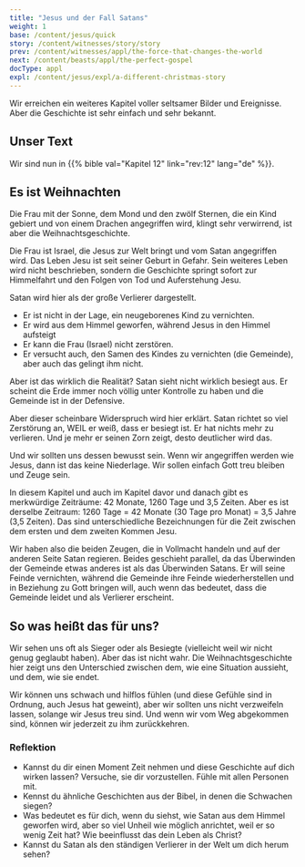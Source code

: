 ```yaml
---
title: "Jesus und der Fall Satans"
weight: 1
base: /content/jesus/quick
story: /content/witnesses/story/story
prev: /content/witnesses/appl/the-force-that-changes-the-world
next: /content/beasts/appl/the-perfect-gospel
docType: appl
expl: /content/jesus/expl/a-different-christmas-story
---
```


Wir erreichen ein weiteres Kapitel voller seltsamer Bilder und Ereignisse. Aber die Geschichte ist sehr einfach und sehr bekannt.

## Unser Text

<a name="0c4a"></a>
Wir sind nun in {{% bible val="Kapitel 12" link="rev:12" lang="de" %}}.

## Es ist Weihnachten

<a name="6131"></a>
Die Frau mit der Sonne, dem Mond und den zwölf Sternen, die ein Kind gebiert und von einem Drachen angegriffen wird, klingt sehr verwirrend, ist aber die Weihnachtsgeschichte.

Die Frau ist Israel, die Jesus zur Welt bringt und vom Satan angegriffen wird. Das Leben Jesu ist seit seiner Geburt in Gefahr. Sein weiteres Leben wird nicht beschrieben, sondern die Geschichte springt sofort zur Himmelfahrt und den Folgen von Tod und Auferstehung Jesu.

Satan wird hier als der große Verlierer dargestellt.

- Er ist nicht in der Lage, ein neugeborenes Kind zu vernichten.
- Er wird aus dem Himmel geworfen, während Jesus in den Himmel aufsteigt
- Er kann die Frau (Israel) nicht zerstören.
- Er versucht auch, den Samen des Kindes zu vernichten (die Gemeinde), aber auch das gelingt ihm nicht.

Aber ist das wirklich die Realität? Satan sieht nicht wirklich besiegt aus. Er scheint die Erde immer noch völlig unter Kontrolle zu haben und die Gemeinde ist in der Defensive.

Aber dieser scheinbare Widerspruch wird hier erklärt. Satan richtet so viel Zerstörung an, WEIL er weiß, dass er besiegt ist. Er hat nichts mehr zu verlieren. Und je mehr er seinen Zorn zeigt, desto deutlicher wird das.

Und wir sollten uns dessen bewusst sein. Wenn wir angegriffen werden wie Jesus, dann ist das keine Niederlage. Wir sollen einfach Gott treu bleiben und Zeuge sein.

In diesem Kapitel und auch im Kapitel davor und danach gibt es merkwürdige Zeiträume: 42 Monate, 1260 Tage und 3,5 Zeiten. Aber es ist derselbe Zeitraum: 1260 Tage = 42 Monate (30 Tage pro Monat) = 3,5 Jahre (3,5 Zeiten). Das sind unterschiedliche Bezeichnungen für die Zeit zwischen dem ersten und dem zweiten Kommen Jesu.

Wir haben also die beiden Zeugen, die in Vollmacht handeln und auf der anderen Seite Satan regieren. Beides geschieht parallel, da das Überwinden der Gemeinde etwas anderes ist als das Überwinden Satans. Er will seine Feinde vernichten, während die Gemeinde ihre Feinde wiederherstellen und in Beziehung zu Gott bringen will, auch wenn das bedeutet, dass die Gemeinde leidet und als Verlierer erscheint.

## So was heißt das für uns?

<a name="7f36"></a>
Wir sehen uns oft als Sieger oder als Besiegte (vielleicht weil wir nicht genug geglaubt haben). Aber das ist nicht wahr. Die Weihnachtsgeschichte hier zeigt uns den Unterschied zwischen dem, wie eine Situation aussieht, und dem, wie sie endet.

Wir können uns schwach und hilflos fühlen (und diese Gefühle sind in Ordnung, auch Jesus hat geweint), aber wir sollten uns nicht verzweifeln lassen, solange wir Jesus treu sind. Und wenn wir vom Weg abgekommen sind, können wir jederzeit zu ihm zurückkehren.

### Reflektion

<a name="c450"></a>
- Kannst du dir einen Moment Zeit nehmen und diese Geschichte auf dich wirken lassen? Versuche, sie dir vorzustellen. Fühle mit allen Personen mit.
- Kennst du ähnliche Geschichten aus der Bibel, in denen die Schwachen siegen?
- Was bedeutet es für dich, wenn du siehst, wie Satan aus dem Himmel geworfen wird, aber so viel Unheil wie möglich anrichtet, weil er so wenig Zeit hat? Wie beeinflusst das dein Leben als Christ?
- Kannst du Satan als den ständigen Verlierer in der Welt um dich herum sehen?
